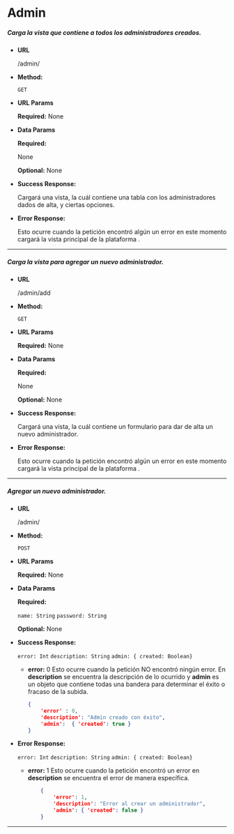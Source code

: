# **Admin**

##### Carga la vista que contiene a todos los administradores creados.

* **URL**

  /admin/

* **Method:**

  `GET`
  
*  **URL Params**

   **Required:**
    None
 
* **Data Params**
    
    **Required:**
    
    None

    **Optional:**
    None
        
* **Success Response:**

    Cargará una vista, la cuál contiene una tabla con los administradores dados de alta, y ciertas opciones.
        
* **Error Response:**

    Esto ocurre cuando la petición encontró algún un error  en este momento cargará la vista principal de la plataforma .

***

##### Carga la vista para agregar un nuevo administrador.

* **URL**

  /admin/add

* **Method:**

  `GET`
  
*  **URL Params**

   **Required:**
    None
 
* **Data Params**
    
    **Required:**
    
    None

    **Optional:**
    None
        
* **Success Response:**

    Cargará una vista, la cuál contiene un formulario para dar de alta un nuevo administrador.
        
* **Error Response:**

    Esto ocurre cuando la petición encontró algún un error  en este momento cargará la vista principal de la plataforma .

***

##### Agregar un nuevo administrador.

* **URL**

  /admin/

* **Method:**

  `POST`
  
*  **URL Params**

   **Required:**
    None
 
* **Data Params**
    
    **Required:**
    
    `name: String`
    `password: String`

    **Optional:**
    None
        
* **Success Response:**

    `error: Int`
    `description: String`
    `admin: { created: Boolean}`
    
    * **error:** 0
    Esto ocurre cuando la petición NO encontró ningún error. En **description** se encuentra la descripción de lo ocurrido y **admin** es un objeto que contiene todas una bandera para determinar el éxito o fracaso de la subida.
    
        ```json
        {
            'error' : 0,
            'description': "Admin creado con éxito",
            'admin':  { 'created': true }
      }
        
* **Error Response:** 
    
    `error: Int`
    `description: String`
     `admin: { created: Boolean}`

  * **error:** 1
    Esto ocurre cuando la petición encontró un error en  **description** se encuentra el error de manera específica.

    ```json
        {
            'error': 1,
            'description': "Error al crear un administrador",
            'admin': { 'created': false }
        }
      ```

***

